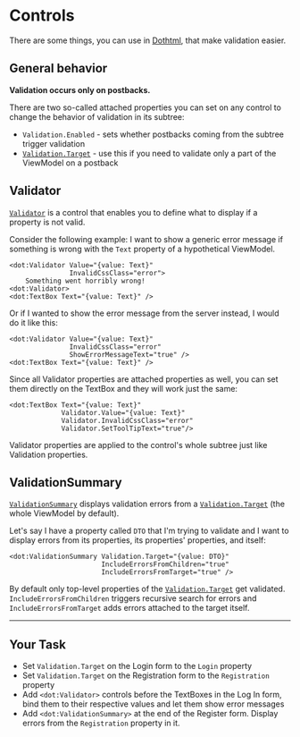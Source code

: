 ﻿---
Title: Controls
CodeTask: /resources/validation/view.dothtml.csx
---

# Controls

There are some things, you can use in [Dothtml], that make validation easier.

## General behavior

__Validation occurs only on postbacks.__

There are two so-called attached properties you can set on any control to change the behavior of validation in its subtree:

- `Validation.Enabled` - sets whether postbacks coming from the subtree trigger validation
- [`Validation.Target`][target] - use this if you need to validate only a part of the ViewModel on a postback

## Validator

[`Validator`][validator] is a control that enables you to define what to display if a property is not valid.

Consider the following example: I want to show a generic error message if something is wrong with the `Text` property of a hypothetical ViewModel.

```dothtml
<dot:Validator Value="{value: Text}"
               InvalidCssClass="error">
    Something went horribly wrong!
<dot:Validator>
<dot:TextBox Text="{value: Text}" />
```

Or if I wanted to show the error message from the server instead, I would do it like this:

```dothtml
<dot:Validator Value="{value: Text}"
               InvalidCssClass="error"
               ShowErrorMessageText="true" />
<dot:TextBox Text="{value: Text}" />
```

Since all Validator properties are attached properties as well, you can set them directly on the TextBox and they will work just the same:

```dothtml
<dot:TextBox Text="{value: Text}"
             Validator.Value="{value: Text}"
             Validator.InvalidCssClass="error"
             Validator.SetToolTipText="true"/>
```

Validator properties are applied to the control's whole subtree just like Validation properties.

## ValidationSummary

[`ValidationSummary`][validationsummary] displays validation errors from a [`Validation.Target`][target] (the whole ViewModel by default).

Let's say I have a property called `DTO` that I'm trying to validate and I want to display errors from its properties, its properties' properties, and itself:

```
<dot:ValidationSummary Validation.Target="{value: DTO}"
                       IncludeErrorsFromChildren="true"
                       IncludeErrorsFromTarget="true" />
```

By default only top-level properties of the [`Validation.Target`][target] get validated. `IncludeErrorsFromChildren` triggers recursive search for errors and `IncludeErrorsFromTarget` adds errors attached to the target itself.

---

## Your Task

- Set `Validation.Target` on the Login form to the `Login` property
- Set `Validation.Target` on the Registration form to the `Registration` property
- Add `<dot:Validator>` controls before the TextBoxes in the Log In form, bind them to their respective values
and let them show error messages
- Add `<dot:ValidationSummary>` at the end of the Register form. Display errors from the `Registration` property in it.

[target]: https://www.dotvvm.com/docs/tutorials/basics-validation-target
[validator]: https://www.dotvvm.com/docs/controls/builtin/Validator
[validationsummary]: https://www.dotvvm.com/docs/controls/builtin/ValidationSummary
[controls]: https://www.dotvvm.com/docs/tutorials/basics-validator-controls
[dothtml]: https://www.dotvvm.com/docs/tutorials/basics-first-page